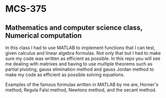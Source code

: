 # MCS-375
Mathematics and computer science class, Numerical computation 
-------------------------------------------------------------
In this class I had to use MATLAB to implement functions that I can test, given calculus and linear algebra formulas. Not only that but I had to 
make sure my code was written as efficient as possible. In this repo you will see me dealing with matrixes and having to use multiple theorems such as partial pivoting, gauss elimination method and gauss Jordan method to make my code as efficient as possible solving equations.

Examples of the famous formulas written in MATLAB by me are, Horner's method, Regula Falsi method, Newtons method, and the secant method. 
